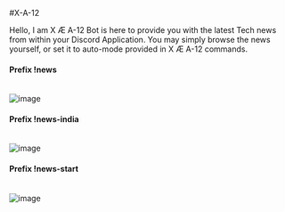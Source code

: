 #X-A-12

Hello, I am X Æ A-12 Bot is here to provide you with the latest Tech news from within your Discord Application. 
You may simply browse the news yourself, or set it to auto-mode provided in X Æ A-12 commands.

#### Prefix !news
<br>![image](https://github.com/makvertico/X-A-12/blob/master/news_1.PNG)<br>

#### Prefix !news-india
<br>![image](https://github.com/makvertico/X-A-12/blob/master/news_2.PNG)<br>

#### Prefix !news-start
<br>![image](https://github.com/makvertico/X-A-12/blob/master/news_3.PNG)<br>
